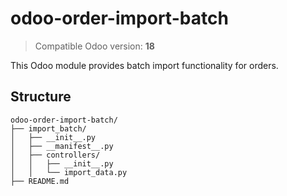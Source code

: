 # odoo-order-import-batch

> Compatible Odoo version: **18**

This Odoo module provides batch import functionality for orders.

## Structure

```
odoo-order-import-batch/
├── import_batch/
│   ├── __init__.py
│   ├── __manifest__.py
│   ├── controllers/
│   │   ├── __init__.py
│   │   └── import_data.py
├── README.md
```